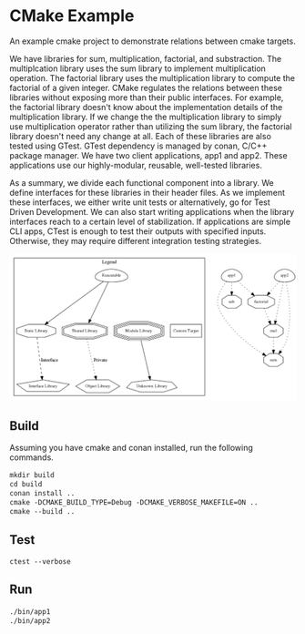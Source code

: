# CMake Example

An example cmake project to demonstrate relations between cmake targets.

We have libraries for sum, multiplication, factorial, and substraction. The
multiplcation library uses the sum library to implement multiplication
operation. The factorial library uses the multiplication library to compute the
factorial of a given integer. CMake regulates the relations between these
libraries without exposing more than their public interfaces. For example, the
factorial library doesn't know about the implementation details of the
multiplication library. If we change the the multiplication library to simply
use multiplication operator rather than utilizing the sum library, the factorial
library doesn't need any change at all. Each of these libraries are also tested
using GTest. GTest dependency is managed by conan, C/C++ package manager. We
have two client applications, app1 and app2. These applications use our
highly-modular, reusable, well-tested libraries.

As a summary, we divide each functional component into a library. We define
interfaces for these libraries in their header files. As we implement these
interfaces, we either write unit tests or alternatively, go for Test Driven
Development. We can also start writing applications when the library interfaces
reach to a certain level of stabilization. If applications are simple CLI apps,
CTest is enough to test their outputs with specified inputs. Otherwise, they
may require different integration testing strategies.

![graph](./assets/graph.png)

## Build

Assuming you have cmake and conan installed, run the following commands.

```
mkdir build
cd build
conan install ..
cmake -DCMAKE_BUILD_TYPE=Debug -DCMAKE_VERBOSE_MAKEFILE=ON ..
cmake --build ..
```

## Test

```
ctest --verbose
```

## Run

```
./bin/app1
./bin/app2
```
